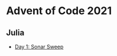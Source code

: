 
# Advent of Code 2021

## Julia

- [Day 1: Sonar Sweep](https://ljk233.github.io/AdventOfCode2021/d1.jl.html)
